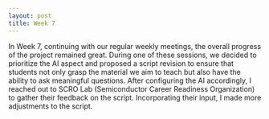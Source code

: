 ```yaml
---
layout: post
title: Week 7
---
```

In Week 7, continuing with our regular weekly meetings, the overall progress of the project remained great. During one of these sessions, we decided to prioritize the AI aspect and proposed a script revision to ensure that students not only grasp the material we aim to teach but also have the ability to ask meaningful questions. After configuring the AI accordingly, I reached out to SCRO Lab (Semiconductor Career Readiness Organization) to gather their feedback on the script. Incorporating their input, I made more adjustments to the script.

